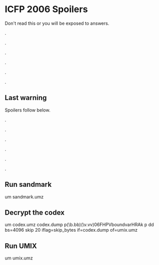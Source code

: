 # ICFP 2006 Spoilers

Don't read this or you will be exposed to answers.

.

.

.

.

.

.


## Last warning

Spoilers follow below.

.

.

.

.

.

.

## Run sandmark
um sandmark.umz


## Decrypt the codex
um codex.umz codex.dump
p(\b.bb)(\v.vv)06FHPVboundvarHRAk
p
dd bs=4096 skip 20 iflag=skip_bytes if=codex.dump of=umix.umz


## Run UMIX
um umix.umz
